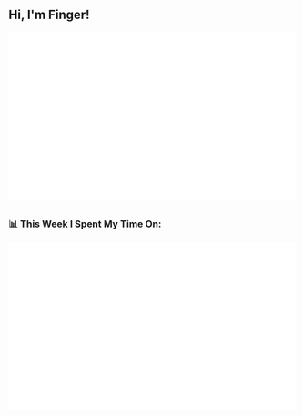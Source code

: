 <h2> Hi, I'm Finger!</h2>

<img align="right" src="https://raw.githubusercontent.com/spianmo/github-stats/master/generated/overview.svg#gh-light-mode-only">

<!-- <img align="right" height="160em" src="https://github-readme-stats-eight-theta.vercel.app/api/top-langs/?username=spianmo&layout=compact&langs_count=8&theme=algolia"/>	 -->
	
```go
package main

type Me struct {
	Name   string
	Job    string
	Code   string
	Skills string
}

func main() {
	me := &Me{
		Name:   "Finger",
		Job:    "Client-side Engineer",
		Code:   "Java and C++ and Others",
		Skills: "Android Security NLP ^o^",
	}
	_ = me
}
```


<h3>📊 This Week I Spent My Time On:</h3>
<img align='right' src="https://raw.githubusercontent.com/spianmo/github-stats/master/generated/languages.svg#gh-light-mode-only">

<!--START_SECTION:waka-->

```text
Java                   24 hrs 41 mins  ██████████████████▒░░░░░░   72.77 %
XML                    2 hrs 43 mins   ██░░░░░░░░░░░░░░░░░░░░░░░   08.01 %
Kotlin                 2 hrs 8 mins    █▓░░░░░░░░░░░░░░░░░░░░░░░   06.32 %
Groovy                 1 hr 17 mins    █░░░░░░░░░░░░░░░░░░░░░░░░   03.79 %
Properties             1 hr 16 mins    █░░░░░░░░░░░░░░░░░░░░░░░░   03.74 %
Gradle                 1 hr 2 mins     ▓░░░░░░░░░░░░░░░░░░░░░░░░   03.08 %
```

<!--END_SECTION:waka-->

